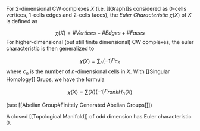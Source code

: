 For $2$-dimensional CW complexes $X$ (i.e. [[Graph]]s considered as $0$-cells vertices, $1$-cells edges and $2$-cells faces), the *Euler Characteristic* $\chi(X)$ of $X$ is defined as 

$$\chi(X) = \#Vertices - \#Edges + \#Faces $$For higher-dimensional (but still finite dimensional) CW complexes, the euler characteristic is then generalized to 

$$ \chi(X) = \sum_{n} (-1)^n c_n $$ where $c_n$ is the number of $n$-dimensional cells in $X$. 
With [[Singular Homology]] Grups, we have the formula 

$$ \chi(X) =\sum(X)(-1)^n rankH_n(X)$$

(see [[Abelian Group#Finitely Generated Abelian Groups]]])

A closed [[Topological Manifold]] of odd dimension has Euler characteristic $0$.